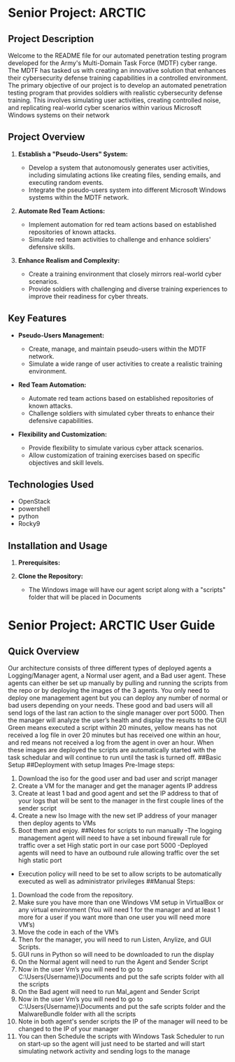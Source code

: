 # Senior Project: ARCTIC

## Project Description
Welcome to the README file for our automated penetration testing program developed for the Army's Multi-Domain Task Force (MDTF) cyber range. The MDTF has tasked us with creating an innovative solution that enhances their cybersecurity defense training capabilities in a controlled environment. The primary objective of our project is to develop an automated penetration testing program that provides soldiers with realistic cybersecurity defense training. This involves simulating user activities, creating controlled noise, and replicating real-world cyber scenarios within various Microsoft Windows systems on their network
## Project Overview
1. **Establish a "Pseudo-Users" System:**
   - Develop a system that autonomously generates user activities, including simulating actions like creating files, sending emails, and executing random events.
   - Integrate the pseudo-users system into different Microsoft Windows systems within the MDTF network.

2. **Automate Red Team Actions:**
   - Implement automation for red team actions based on established repositories of known attacks.
   - Simulate red team activities to challenge and enhance soldiers' defensive skills.

3. **Enhance Realism and Complexity:**
   - Create a training environment that closely mirrors real-world cyber scenarios.
   - Provide soldiers with challenging and diverse training experiences to improve their readiness for cyber threats.
## Key Features
- **Pseudo-Users Management:**
  - Create, manage, and maintain pseudo-users within the MDTF network.
  - Simulate a wide range of user activities to create a realistic training environment.

- **Red Team Automation:**
  - Automate red team actions based on established repositories of known attacks.
  - Challenge soldiers with simulated cyber threats to enhance their defensive capabilities.

- **Flexibility and Customization:**
  - Provide flexibility to simulate various cyber attack scenarios.
  - Allow customization of training exercises based on specific objectives and skill levels.
## Technologies Used
- OpenStack
- powershell
- python
- Rocky9
## Installation and Usage

1. **Prerequisites:**
   

2. **Clone the Repository:**
   - The Windows image will have our agent script along with a "scripts" folder that will be placed in Documents
  
# Senior Project: ARCTIC User Guide
## Quick Overview
Our architecture consists of three different types of deployed agents a Logging/Manager agent,
a Normal user agent, and a Bad user agent. These agents can either be set up manually by
pulling and running the scripts from the repo or by deploying the images of the 3 agents.
You only need to deploy one management agent but you can deploy any number of normal or
bad users depending on your needs. These good and bad users will all send logs of the last ran
action to the single manager over port 5000. Then the manager will analyze the user’s health
and display the results to the GUI Green means executed a script within 20 minutes, yellow
means has not received a log file in over 20 minutes but has received one within an hour, and
red means not received a log from the agent in over an hour. When these images are deployed
the scripts are automatically started with the task schedular and will continue to run until the
task is turned off.
##Basic Setup
##Deployment with setup Images
Pre-Image steps:
1. Download the iso for the good user and bad user and script manager
2. Create a VM for the manager and get the manager agents IP address
3. Create at least 1 bad and good agent and set the IP address to that of your logs that will
be sent to the manager in the first couple lines of the sender script
4. Create a new Iso Image with the new set IP address of your manager then deploy
agents to VMs
5. Boot them and enjoy.
##Notes for scripts to run manually
-The logging management agent will need to have a set inbound firewall rule for traffic over a
set High static port in our case port 5000
-Deployed agents will need to have an outbound rule allowing traffic over the set high static port
- Execution policy will need to be set to allow scripts to be automatically executed as well as
administrator privileges
##Manual Steps:
1. Download the code from the repository.
2. Make sure you have more than one Windows VM setup in VirtualBox or any virtual
environment (You will need 1 for the manager and at least 1 more for a user if you want
more than one user you will need more VM’s)
3. Move the code in each of the VM’s
4. Then for the manager, you will need to run Listen, Anylize, and GUI Scripts.
5. GUI runs in Python so will need to be downloaded to run the display
6. On the Normal agent will need to run the Agent and Sender Script
7. Now in the user Vm’s you will need to go to C:\Users\{Username}\Documents and put
the safe scripts folder with all the scripts
8. On the Bad agent will need to run Mal_agent and Sender Script
9. Now in the user Vm’s you will need to go to C:\Users\{Username}\Documents and put
the safe scripts folder and the MalwareBundle folder with all the scripts
10. Note in both agent's sender scripts the IP of the manager will need to be changed to the
IP of your manager
11. You can then Schedule the scripts with Windows Task Scheduler to run on start-up so
the agent will just need to be started and will start simulating network activity and
sending logs to the manage
